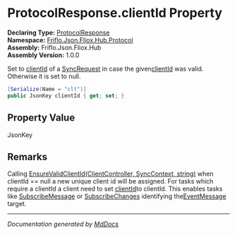 ﻿<!--  
  <auto-generated>   
    The contents of this file were generated by a tool.  
    Changes to this file may be list if the file is regenerated  
  </auto-generated>   
-->

# ProtocolResponse.clientId Property

**Declaring Type:** [ProtocolResponse](../index.md)  
**Namespace:** [Friflo.Json.Fliox.Hub.Protocol](../../index.md)  
**Assembly:** Friflo.Json.Fliox.Hub  
**Assembly Version:** 1.0.0

Set to [clientId](../../ProtocolRequest/properties/clientId.md) of a [SyncRequest](../../SyncRequest/index.md) in case the given[clientId](../../ProtocolRequest/properties/clientId.md) was valid. Otherwise it is set to null.

```csharp
[Serialize(Name = "clt")]
public JsonKey clientId { get; set; }
```

## Property Value

JsonKey

## Remarks

Calling [EnsureValidClientId(ClientController, SyncContext, string)](../../../Host/Auth/Authenticator/methods/EnsureValidClientId.md) when clientId \=\= null a new unique client id will be assigned. For tasks which require a clientId a client need to set [clientId](../../ProtocolRequest/properties/clientId.md)to clientId. This enables tasks like [SubscribeMessage](../../Tasks/SubscribeMessage/index.md) or [SubscribeChanges](../../Tasks/SubscribeChanges/index.md) identifying the[EventMessage](../../EventMessage/index.md) target. 

___

*Documentation generated by [MdDocs](https://github.com/ap0llo/mddocs)*
